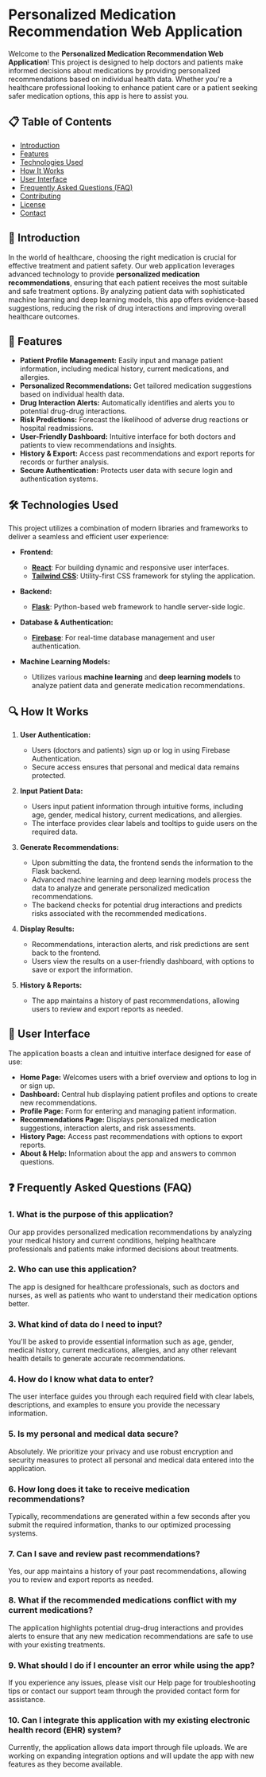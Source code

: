 # Personalized Medication Recommendation Web Application

Welcome to the **Personalized Medication Recommendation Web Application**! This project is designed to help doctors and patients make informed decisions about medications by providing personalized recommendations based on individual health data. Whether you're a healthcare professional looking to enhance patient care or a patient seeking safer medication options, this app is here to assist you.

## 📋 Table of Contents

- [Introduction](#introduction)
- [Features](#features)
- [Technologies Used](#technologies-used)
- [How It Works](#how-it-works)
- [User Interface](#user-interface)
- [Frequently Asked Questions (FAQ)](#frequently-asked-questions-faq)
- [Contributing](#contributing)
- [License](#license)
- [Contact](#contact)

## 🌟 Introduction

In the world of healthcare, choosing the right medication is crucial for effective treatment and patient safety. Our web application leverages advanced technology to provide **personalized medication recommendations**, ensuring that each patient receives the most suitable and safe treatment options. By analyzing patient data with sophisticated machine learning and deep learning models, this app offers evidence-based suggestions, reducing the risk of drug interactions and improving overall healthcare outcomes.

## 🚀 Features

- **Patient Profile Management:** Easily input and manage patient information, including medical history, current medications, and allergies.
- **Personalized Recommendations:** Get tailored medication suggestions based on individual health data.
- **Drug Interaction Alerts:** Automatically identifies and alerts you to potential drug-drug interactions.
- **Risk Predictions:** Forecast the likelihood of adverse drug reactions or hospital readmissions.
- **User-Friendly Dashboard:** Intuitive interface for both doctors and patients to view recommendations and insights.
- **History & Export:** Access past recommendations and export reports for records or further analysis.
- **Secure Authentication:** Protects user data with secure login and authentication systems.

## 🛠 Technologies Used

This project utilizes a combination of modern libraries and frameworks to deliver a seamless and efficient user experience:

- **Frontend:**
  - [**React**](https://reactjs.org/): For building dynamic and responsive user interfaces.
  - [**Tailwind CSS**](https://tailwindcss.com/): Utility-first CSS framework for styling the application.
  
- **Backend:**
  - [**Flask**](https://flask.palletsprojects.com/): Python-based web framework to handle server-side logic.
  
- **Database & Authentication:**
  - [**Firebase**](https://firebase.google.com/): For real-time database management and user authentication.

- **Machine Learning Models:**
  - Utilizes various **machine learning** and **deep learning models** to analyze patient data and generate medication recommendations.

## 🔍 How It Works

1. **User Authentication:**
   - Users (doctors and patients) sign up or log in using Firebase Authentication.
   - Secure access ensures that personal and medical data remains protected.

2. **Input Patient Data:**
   - Users input patient information through intuitive forms, including age, gender, medical history, current medications, and allergies.
   - The interface provides clear labels and tooltips to guide users on the required data.

3. **Generate Recommendations:**
   - Upon submitting the data, the frontend sends the information to the Flask backend.
   - Advanced machine learning and deep learning models process the data to analyze and generate personalized medication recommendations.
   - The backend checks for potential drug interactions and predicts risks associated with the recommended medications.

4. **Display Results:**
   - Recommendations, interaction alerts, and risk predictions are sent back to the frontend.
   - Users view the results on a user-friendly dashboard, with options to save or export the information.

5. **History & Reports:**
   - The app maintains a history of past recommendations, allowing users to review and export reports as needed.

## 🎨 User Interface

The application boasts a clean and intuitive interface designed for ease of use:

- **Home Page:** Welcomes users with a brief overview and options to log in or sign up.
- **Dashboard:** Central hub displaying patient profiles and options to create new recommendations.
- **Profile Page:** Form for entering and managing patient information.
- **Recommendations Page:** Displays personalized medication suggestions, interaction alerts, and risk assessments.
- **History Page:** Access past recommendations with options to export reports.
- **About & Help:** Information about the app and answers to common questions.

## ❓ Frequently Asked Questions (FAQ)

### **1. What is the purpose of this application?**

Our app provides personalized medication recommendations by analyzing your medical history and current conditions, helping healthcare professionals and patients make informed decisions about treatments.

### **2. Who can use this application?**

The app is designed for healthcare professionals, such as doctors and nurses, as well as patients who want to understand their medication options better.

### **3. What kind of data do I need to input?**

You'll be asked to provide essential information such as age, gender, medical history, current medications, allergies, and any other relevant health details to generate accurate recommendations.

### **4. How do I know what data to enter?**

The user interface guides you through each required field with clear labels, descriptions, and examples to ensure you provide the necessary information.

### **5. Is my personal and medical data secure?**

Absolutely. We prioritize your privacy and use robust encryption and security measures to protect all personal and medical data entered into the application.

### **6. How long does it take to receive medication recommendations?**

Typically, recommendations are generated within a few seconds after you submit the required information, thanks to our optimized processing systems.

### **7. Can I save and review past recommendations?**

Yes, our app maintains a history of your past recommendations, allowing you to review and export reports as needed.

### **8. What if the recommended medications conflict with my current medications?**

The application highlights potential drug-drug interactions and provides alerts to ensure that any new medication recommendations are safe to use with your existing treatments.

### **9. What should I do if I encounter an error while using the app?**

If you experience any issues, please visit our Help page for troubleshooting tips or contact our support team through the provided contact form for assistance.

### **10. Can I integrate this application with my existing electronic health record (EHR) system?**

Currently, the application allows data import through file uploads. We are working on expanding integration options and will update the app with new features as they become available.
